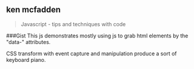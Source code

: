## ken mcfadden

>Javascript - tips and techniques with code


###Gist
This js demonstrates mostly using js to grab html elements by the
"data-" attributes.

CSS transform with event capture and manipulation produce a sort of
keyboard piano.